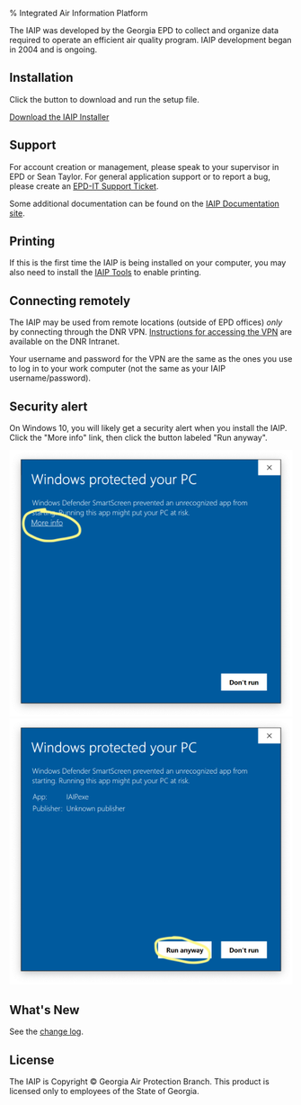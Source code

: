 % Integrated Air Information Platform

The IAIP was developed by the Georgia EPD to collect and organize data required to operate an efficient air quality program. IAIP development began in 2004 and is ongoing.

## Installation

Click the button to download and run the setup file.

[Download the
IAIP Installer](install/IAIP.application)

## Support

For account creation or management, please speak to your supervisor in EPD or Sean Taylor. For general application support or to report a bug, please create an [EPD-IT Support Ticket](https://gaepd.zendesk.com/hc/en-us/requests/new).

Some additional documentation can be found on the [IAIP Documentation site](https://sites.google.com/site/iaipdocs/).

## Printing

If this is the first time the IAIP is being installed on your computer, you may also need to install the [IAIP Tools](../pre-install/) to enable printing.

## Connecting remotely

The IAIP may be used from remote locations (outside of EPD offices) *only* by connecting through the DNR VPN. [Instructions for accessing the VPN](https://dnrintranet.org/it/SSLvpn) are available on the DNR Intranet.

Your username and password for the VPN are the same as the ones you use to log in to your work computer (not the same as your IAIP username/password).

## Security alert

On Windows 10, you will likely get a security alert when you install the IAIP. Click the "More info" link, then click the button labeled "Run anyway".

![Windows 10 security alert](assets/images/win10-security-warning.png) ![Windows 10 security alert: Run anyway](assets/images/win10-security-warning-run-anyway.png)

## What's New

See the [change log](changelog/).

## License

The IAIP is Copyright © Georgia Air Protection Branch. This product is licensed only to employees of the State of Georgia.
